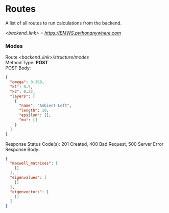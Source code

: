 # Routes #

A list of all routes to run calculations from the backend.

*<backend_link>* = *https://EMWS.pythonanywhere.com*

### Modes ###
Route *<backend_link>/structure/modes*\
Method Type: **POST**\
POST Body:
```JSON
{
  "omega": 0.368,
  "k1": 0.5,
  "k2": 0.22,
  "layers": [
    {
      "name": "Ambient Left",
      "length": 10,
      "epsilon": [],
      "mu": []
    }
  ]
}
```
Response Status Code(s): 201 Created, 400 Bad Request, 500 Server Error\
Response Body:
```JSON
{
  "maxwell_matrices": [
    []
  ],
  "eigenvalues": [
    []
  ],
  "eigenvectors": [
    []
  ]
}
```

